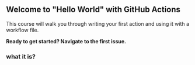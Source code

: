 ## Welcome to "Hello World" with GitHub Actions

This course will walk you through writing your first action and using it with a workflow file. 

**Ready to get started? Navigate to the first issue.**

### what it is?
